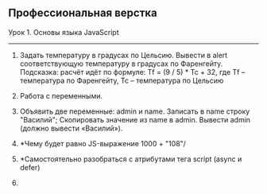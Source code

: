 ## Профессиональная верстка

Урок 1. Основы языка JavaScript
<br>

---

1. Задать температуру в градусах по Цельсию. Вывести в alert соответствующую температуру в градусах по Фаренгейту. Подсказка: расчёт идёт по формуле: Tf = (9 / 5) * Tc + 32, где Tf – температура по Фаренгейту, Tc – температура по Цельсию

2. Работа с переменными.

3. Объявить две переменные: admin и name. Записать в name строку "Василий"; Скопировать значение из name в admin. Вывести admin (должно вывести «Василий»).

4. *Чему будет равно JS-выражение 1000 + "108"/

5. *Самостоятельно разобраться с атрибутами тега script (async и defer)
6. 